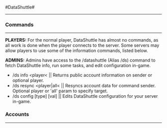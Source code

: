 #DataShuttle#
***

### Commands ###
***
**PLAYERS:** For the normal player, DataShuttle has almost no commands, as all work is done when the player connects to the server. Some servers may allow players to use some of the information commands, listed below.

**ADMINS:** Admins have access to the /datashuttle (Alias /ds) command to fetch DataShuttle info, run some tasks, and edit configuration in-game.
 - /ds info &lt;player&lt; || Returns public account information on sender or optional player.
 - /ds resync &lt;player|all&lt; || Resyncs account data for command sender. Optional player or 'all' param to specify target.
 - /ds config [type] [val] || Edits DataShuttle configuration for your server in-game.

### Accounts ###
***


